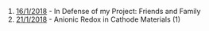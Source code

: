1. [16/1/2018](\posts\post1) - In Defense of my Project: Friends and Family
2. [21/1/2018](\posts\post2) - Anionic Redox in Cathode Materials (1)
